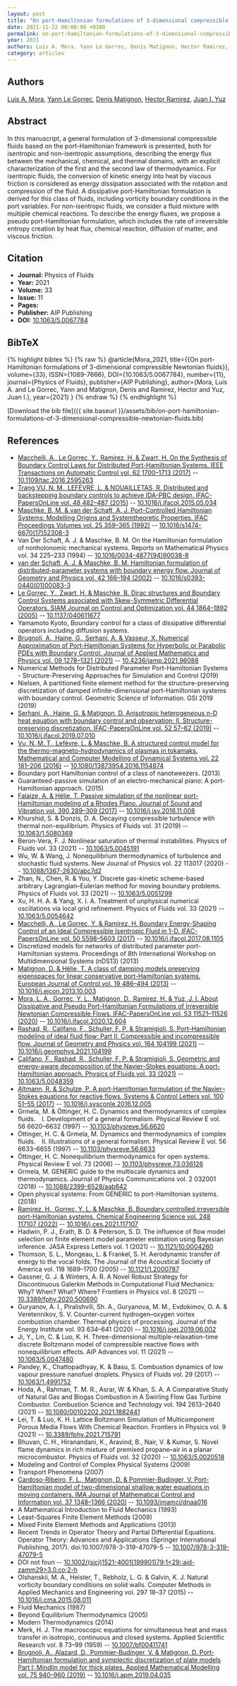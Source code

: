 ```yaml
---
layout: post
title: "On port-Hamiltonian formulations of 3-dimensional compressible Newtonian fluids"
date: 2021-11-22 00:00:00 +0100
permalink: on-port-hamiltonian-formulations-of-3-dimensional-compressible-newtonian-fluids
year: 2021
authors: Luis A. Mora, Yann Le Gorrec, Denis Matignon, Hector Ramirez, Juan I. Yuz
category: articles
---
```

 
## Authors
[Luis A. Mora](authors/luis-a-mora), [Yann Le Gorrec](authors/yann-le-gorrec), [Denis Matignon](authors/denis-matignon), [Hector Ramirez](authors/hector-ramirez), [Juan I. Yuz](authors/juan-i-yuz)
 
## Abstract
In this manuscript, a general formulation of 3-dimensional compressible fluids based on the port-Hamiltonian framework is presented, both for isentropic and non-isentropic assumptions, describing the energy flux between the mechanical, chemical, and thermal domains, with an explicit characterization of the first and the second law of thermodynamics. For isentropic fluids, the conversion of kinetic energy into heat by viscous friction is considered as energy dissipation associated with the rotation and compression of the fluid. A dissipative port-Hamiltonian formulation is derived for this class of fluids, including vorticity boundary conditions in the port variables. For non-isentropic fluids, we consider a fluid mixture with multiple chemical reactions. To describe the energy fluxes, we propose a pseudo port-Hamiltonian formulation, which includes the rate of irreversible entropy creation by heat flux, chemical reaction, diffusion of matter, and viscous friction.
 
## Citation
- **Journal:** Physics of Fluids
- **Year:** 2021
- **Volume:** 33
- **Issue:** 11
- **Pages:** 
- **Publisher:** AIP Publishing
- **DOI:** [10.1063/5.0067784](https://doi.org/10.1063/5.0067784)
 
## BibTeX
{% highlight bibtex %}
{% raw %}
@article{Mora_2021,
  title={{On port-Hamiltonian formulations of 3-dimensional compressible Newtonian fluids}},
  volume={33},
  ISSN={1089-7666},
  DOI={10.1063/5.0067784},
  number={11},
  journal={Physics of Fluids},
  publisher={AIP Publishing},
  author={Mora, Luis A. and Le Gorrec, Yann and Matignon, Denis and Ramirez, Hector and Yuz, Juan I.},
  year={2021}
}
{% endraw %}
{% endhighlight %}
 
[Download the bib file]({{ site.baseurl }}/assets/bib/on-port-hamiltonian-formulations-of-3-dimensional-compressible-newtonian-fluids.bib)
 
## References
- [Macchelli, A., Le Gorrec, Y., Ramirez, H. & Zwart, H. On the Synthesis of Boundary Control Laws for Distributed Port-Hamiltonian Systems. IEEE Transactions on Automatic Control vol. 62 1700–1713 (2017)](on-the-synthesis-of-boundary-control-laws-for-distributed-port-hamiltonian-systems) -- [10.1109/tac.2016.2595263](https://doi.org/10.1109/tac.2016.2595263)
- [Trang VU, N. M., LEFÈVRE, L. & NOUAILLETAS, R. Distributed and backstepping boundary controls to achieve IDA-PBC design. IFAC-PapersOnLine vol. 48 482–487 (2015)](distributed-and-backstepping-boundary-controls-to-achieve-ida-pbc-design) -- [10.1016/j.ifacol.2015.05.034](https://doi.org/10.1016/j.ifacol.2015.05.034)
- [Maschke, B. M. & van der Schaft, A. J. Port-Controlled Hamiltonian Systems: Modelling Origins and Systemtheoretic Properties. IFAC Proceedings Volumes vol. 25 359–365 (1992)](port-controlled-hamiltonian-systems-modelling-origins-and-systemtheoretic-properties) -- [10.1016/s1474-6670(17)52308-3](https://doi.org/10.1016/s1474-6670(17)52308-3)
- Van Der Schaft, A. J. & Maschke, B. M. On the Hamiltonian formulation of nonholonomic mechanical systems. Reports on Mathematical Physics vol. 34 225–233 (1994) -- [10.1016/0034-4877(94)90038-8](https://doi.org/10.1016/0034-4877(94)90038-8)
- [van der Schaft, A. J. & Maschke, B. M. Hamiltonian formulation of distributed-parameter systems with boundary energy flow. Journal of Geometry and Physics vol. 42 166–194 (2002)](hamiltonian-formulation-of-distributed-parameter-systems-with-boundary-energy-flow) -- [10.1016/s0393-0440(01)00083-3](https://doi.org/10.1016/s0393-0440(01)00083-3)
- [Le Gorrec, Y., Zwart, H. & Maschke, B. Dirac structures and Boundary Control Systems associated with Skew-Symmetric Differential Operators. SIAM Journal on Control and Optimization vol. 44 1864–1892 (2005)](dirac-structures-and-boundary-control-systems-associated-with-skew-symmetric-differential-operators) -- [10.1137/040611677](https://doi.org/10.1137/040611677)
- Yamamoto Kyoto, Boundary control for a class of dissipative differential operators including diffusion systems.
- [Brugnoli, A., Haine, G., Serhani, A. & Vasseur, X. Numerical Approximation of Port-Hamiltonian Systems for Hyperbolic or Parabolic PDEs with Boundary Control. Journal of Applied Mathematics and Physics vol. 09 1278–1321 (2021)](numerical-approximation-of-port-hamiltonian-systems-for-hyperbolic-or-parabolic-pdes-with-boundary-control) -- [10.4236/jamp.2021.96088](https://doi.org/10.4236/jamp.2021.96088)
- Numerical Methods for Distributed Parameter Port-Hamiltonian Systems - Structure-Preserving Approaches for Simulation and Control (2019)
- Nielsen, A partitioned finite element method for the structure-preserving discretization of damped infinite-dimensional port-Hamiltonian systems with boundary control. Geometric Science of Information. GSI 2019 (2019)
- [Serhani, A., Haine, G. & Matignon, D. Anisotropic heterogeneous n-D heat equation with boundary control and observation: II. Structure-preserving discretization. IFAC-PapersOnLine vol. 52 57–62 (2019)](anisotropic-heterogeneous-n-d-heat-equation-with-boundary-control-and-observation-ii-structure-preserving-discretization) -- [10.1016/j.ifacol.2019.07.010](https://doi.org/10.1016/j.ifacol.2019.07.010)
- [Vu, N. M. T., Lefèvre, L. & Maschke, B. A structured control model for the thermo-magneto-hydrodynamics of plasmas in tokamaks. Mathematical and Computer Modelling of Dynamical Systems vol. 22 181–206 (2016)](a-structured-control-model-for-the-thermo-magneto-hydrodynamics-of-plasmas-in-tokamaks) -- [10.1080/13873954.2016.1154874](https://doi.org/10.1080/13873954.2016.1154874)
- Boundary port Hamiltonian control of a class of nanotweezers. (2013)
- Guaranteed-passive simulation of an electro-mechanical piano: A port-Hamiltonian approach. (2015)
- [Falaize, A. & Hélie, T. Passive simulation of the nonlinear port-Hamiltonian modeling of a Rhodes Piano. Journal of Sound and Vibration vol. 390 289–309 (2017)](passive-simulation-of-the-nonlinear-port-hamiltonian-modeling-of-a-rhodes-piano) -- [10.1016/j.jsv.2016.11.008](https://doi.org/10.1016/j.jsv.2016.11.008)
- Khurshid, S. & Donzis, D. A. Decaying compressible turbulence with thermal non-equilibrium. Physics of Fluids vol. 31 (2019) -- [10.1063/1.5080369](https://doi.org/10.1063/1.5080369)
- Beron-Vera, F. J. Nonlinear saturation of thermal instabilities. Physics of Fluids vol. 33 (2021) -- [10.1063/5.0045191](https://doi.org/10.1063/5.0045191)
- Wu, W. & Wang, J. Nonequilibrium thermodynamics of turbulence and stochastic fluid systems. New Journal of Physics vol. 22 113017 (2020) -- [10.1088/1367-2630/abc7d2](https://doi.org/10.1088/1367-2630/abc7d2)
- Zhan, N., Chen, R. & You, Y. Discrete gas-kinetic scheme-based arbitrary Lagrangian–Eulerian method for moving boundary problems. Physics of Fluids vol. 33 (2021) -- [10.1063/5.0051299](https://doi.org/10.1063/5.0051299)
- Xu, H. H. A. & Yang, X. I. A. Treatment of unphysical numerical oscillations via local grid refinement. Physics of Fluids vol. 33 (2021) -- [10.1063/5.0054642](https://doi.org/10.1063/5.0054642)
- [Macchelli, A., Le Gorrec, Y. & Ramírez, H. Boundary Energy-Shaping Control of an Ideal Compressible Isentropic Fluid in 1-D. IFAC-PapersOnLine vol. 50 5598–5603 (2017)](boundary-energy-shaping-control-of-an-ideal-compressible-isentropic-fluid-in-1-d) -- [10.1016/j.ifacol.2017.08.1105](https://doi.org/10.1016/j.ifacol.2017.08.1105)
- Discretized models for networks of distributed parameter port-Hamiltonian systems. Proceedings of 8th International Workshop on Multidimensional Systems (nDS13) (2013)
- [Matignon, D. & Hélie, T. A class of damping models preserving eigenspaces for linear conservative port-Hamiltonian systems. European Journal of Control vol. 19 486–494 (2013)](a-class-of-damping-models-preserving-eigenspaces-for-linear-conservative-port-hamiltonian-systems) -- [10.1016/j.ejcon.2013.10.003](https://doi.org/10.1016/j.ejcon.2013.10.003)
- [Mora, L. A., Gorrec, Y. L., Matignon, D., Ramirez, H. & Yuz, J. I. About Dissipative and Pseudo Port-Hamiltonian Formulations of Irreversible Newtonian Compressible Flows. IFAC-PapersOnLine vol. 53 11521–11526 (2020)](about-dissipative-and-pseudo-port-hamiltonian-formulations-of-irreversible-newtonian-compressible-flows) -- [10.1016/j.ifacol.2020.12.604](https://doi.org/10.1016/j.ifacol.2020.12.604)
- [Rashad, R., Califano, F., Schuller, F. P. & Stramigioli, S. Port-Hamiltonian modeling of ideal fluid flow: Part II. Compressible and incompressible flow. Journal of Geometry and Physics vol. 164 104199 (2021)](port-hamiltonian-modeling-of-ideal-fluid-flow-part-ii-compressible-and-incompressible-flow) -- [10.1016/j.geomphys.2021.104199](https://doi.org/10.1016/j.geomphys.2021.104199)
- [Califano, F., Rashad, R., Schuller, F. P. & Stramigioli, S. Geometric and energy-aware decomposition of the Navier–Stokes equations: A port-Hamiltonian approach. Physics of Fluids vol. 33 (2021)](geometric-and-energy-aware-decomposition-of-the-navier-stokes-equations-a-port-hamiltonian-approach) -- [10.1063/5.0048359](https://doi.org/10.1063/5.0048359)
- [Altmann, R. & Schulze, P. A port-Hamiltonian formulation of the Navier–Stokes equations for reactive flows. Systems &amp; Control Letters vol. 100 51–55 (2017)](a-port-hamiltonian-formulation-of-the-navier-stokes-equations-for-reactive-flows) -- [10.1016/j.sysconle.2016.12.005](https://doi.org/10.1016/j.sysconle.2016.12.005)
- Grmela, M. & Öttinger, H. C. Dynamics and thermodynamics of complex fluids.  I. Development of a general formalism. Physical Review E vol. 56 6620–6632 (1997) -- [10.1103/physreve.56.6620](https://doi.org/10.1103/physreve.56.6620)
- Öttinger, H. C. & Grmela, M. Dynamics and thermodynamics of complex fluids.  II. Illustrations of a general formalism. Physical Review E vol. 56 6633–6655 (1997) -- [10.1103/physreve.56.6633](https://doi.org/10.1103/physreve.56.6633)
- Öttinger, H. C. Nonequilibrium thermodynamics for open systems. Physical Review E vol. 73 (2006) -- [10.1103/physreve.73.036126](https://doi.org/10.1103/physreve.73.036126)
- Grmela, M. GENERIC guide to the multiscale dynamics and thermodynamics. Journal of Physics Communications vol. 2 032001 (2018) -- [10.1088/2399-6528/aab642](https://doi.org/10.1088/2399-6528/aab642)
- Open physical systems: From GENERIC to port-Hamiltonian systems. (2018)
- [Ramirez, H., Gorrec, Y. L. & Maschke, B. Boundary controlled irreversible port-Hamiltonian systems. Chemical Engineering Science vol. 248 117107 (2022)](boundary-controlled-irreversible-port-hamiltonian-systems) -- [10.1016/j.ces.2021.117107](https://doi.org/10.1016/j.ces.2021.117107)
- Hadwin, P. J., Erath, B. D. & Peterson, S. D. The influence of flow model selection on finite element model parameter estimation using Bayesian inference. JASA Express Letters vol. 1 (2021) -- [10.1121/10.0004260](https://doi.org/10.1121/10.0004260)
- Thomson, S. L., Mongeau, L. & Frankel, S. H. Aerodynamic transfer of energy to the vocal folds. The Journal of the Acoustical Society of America vol. 118 1689–1700 (2005) -- [10.1121/1.2000787](https://doi.org/10.1121/1.2000787)
- Gassner, G. J. & Winters, A. R. A Novel Robust Strategy for Discontinuous Galerkin Methods in Computational Fluid Mechanics: Why? When? What? Where? Frontiers in Physics vol. 8 (2021) -- [10.3389/fphy.2020.500690](https://doi.org/10.3389/fphy.2020.500690)
- Guryanov, A. I., Piralishvili, Sh. A., Guryanova, M. M., Evdokimov, O. A. & Veretennikov, S. V. Counter-current hydrogen–oxygen vortex combustion chamber. Thermal physics of processing. Journal of the Energy Institute vol. 93 634–641 (2020) -- [10.1016/j.joei.2019.06.002](https://doi.org/10.1016/j.joei.2019.06.002)
- Ji, Y., Lin, C. & Luo, K. H. Three-dimensional multiple-relaxation-time discrete Boltzmann model of compressible reactive flows with nonequilibrium effects. AIP Advances vol. 11 (2021) -- [10.1063/5.0047480](https://doi.org/10.1063/5.0047480)
- Pandey, K., Chattopadhyay, K. & Basu, S. Combustion dynamics of low vapour pressure nanofuel droplets. Physics of Fluids vol. 29 (2017) -- [10.1063/1.4991752](https://doi.org/10.1063/1.4991752)
- Hoda, A., Rahman, T. M. R., Asrar, W. & Khan, S. A. A Comparative Study of Natural Gas and Biogas Combustion in A Swirling Flow Gas Turbine Combustor. Combustion Science and Technology vol. 194 2613–2640 (2021) -- [10.1080/00102202.2021.1882441](https://doi.org/10.1080/00102202.2021.1882441)
- Lei, T. & Luo, K. H. Lattice Boltzmann Simulation of Multicomponent Porous Media Flows With Chemical Reaction. Frontiers in Physics vol. 9 (2021) -- [10.3389/fphy.2021.715791](https://doi.org/10.3389/fphy.2021.715791)
- Bhuvan, C. H., Hiranandani, K., Aravind, B., Nair, V. & Kumar, S. Novel flame dynamics in rich mixture of premixed propane–air in a planar microcombustor. Physics of Fluids vol. 32 (2020) -- [10.1063/5.0020518](https://doi.org/10.1063/5.0020518)
- Modeling and Control of Complex Physical Systems (2009)
- Transport Phenomena (2007)
- [Cardoso-Ribeiro, F. L., Matignon, D. & Pommier-Budinger, V. Port-Hamiltonian model of two-dimensional shallow water equations in moving containers. IMA Journal of Mathematical Control and Information vol. 37 1348–1366 (2020)](port-hamiltonian-model-of-two-dimensional-shallow-water-equations-in-moving-containers) -- [10.1093/imamci/dnaa016](https://doi.org/10.1093/imamci/dnaa016)
- A Mathematical Introduction to Fluid Mechanics (1993)
- Least-Squares Finite Element Methods (2009)
- Mixed Finite Element Methods and Applications (2013)
- Recent Trends in Operator Theory and Partial Differential Equations. Operator Theory: Advances and Applications (Springer International Publishing, 2017). doi:10.1007/978-3-319-47079-5 -- [10.1007/978-3-319-47079-5](https://doi.org/10.1007/978-3-319-47079-5)
- DOI not foun -- [10.1002/(sici)1521-4001(199901)79:1&lt;29::aid-zamm29&gt;3.0.co;2-h](https://doi.org/10.1002/(sici)1521-4001(199901)79:1&lt;29::aid-zamm29&gt;3.0.co;2-h)
- Olshanskii, M. A., Heister, T., Rebholz, L. G. & Galvin, K. J. Natural vorticity boundary conditions on solid walls. Computer Methods in Applied Mechanics and Engineering vol. 297 18–37 (2015) -- [10.1016/j.cma.2015.08.011](https://doi.org/10.1016/j.cma.2015.08.011)
- Fluid Mechanics (1987)
- Beyond Equilibrium Thermodynamics (2005)
- Modern Thermodynamics (2014)
- Merk, H. J. The macroscopic equations for simultaneous heat and mass transfer in isotropic, continuous and closed systems. Applied Scientific Research vol. 8 73–99 (1959) -- [10.1007/bf00411741](https://doi.org/10.1007/bf00411741)
- [Brugnoli, A., Alazard, D., Pommier-Budinger, V. & Matignon, D. Port-Hamiltonian formulation and symplectic discretization of plate models Part I: Mindlin model for thick plates. Applied Mathematical Modelling vol. 75 940–960 (2019)](port-hamiltonian-formulation-and-symplectic-discretization-of-plate-models-part-i-mindlin-model-for-thick-plates) -- [10.1016/j.apm.2019.04.035](https://doi.org/10.1016/j.apm.2019.04.035)

